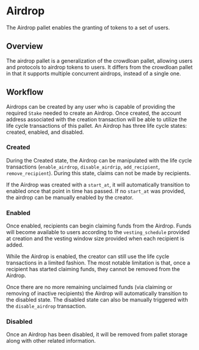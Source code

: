 # Airdrop

The Airdrop pallet enables the granting of tokens to a set of users.

## Overview

The airdrop pallet is a generalization of the crowdloan pallet, allowing users 
and protocols to airdrop tokens to users. It differs from the crowdloan pallet 
in that it supports multiple concurrent airdrops, instead of a single one.

## Workflow

Airdrops can be created by any user who is capable of providing the required 
`Stake` needed to create an Airdrop. Once created, the account address 
associated with the creation transaction will be able to utilize the life cycle 
transactions of this pallet. An Airdrop has three life cycle states: created, 
enabled, and disabled.

### Created

During the Created state, the Airdrop can be manipulated with the life cycle 
transactions (`enable_airdrop`, `disable_airdrip`, `add_recipient`, 
`remove_recipient`). During this state, claims can not be made by recipients. 

If the Airdrop was created with a `start_at`, it will automatically transition 
to enabled once that point in time has passed. If no `start_at` was provided, 
the airdrop can be manually enabled by the creator.

### Enabled

Once enabled, recipients can begin claiming funds from the Airdrop. Funds will 
become available to users according to the `vesting_schedule` provided at 
creation and the vesting window size provided when each recipient is added.

While the Airdrop is enabled, the creator can still use the life cycle 
transactions in a limited fashion. The most notable limitation is that, once a 
recipient has started claiming funds, they cannot be removed from the Airdrop.

Once there are no more remaining unclaimed funds (via claiming or removing of 
inactive recipients) the Airdrop will automatically transition to the disabled 
state. The disabled state can also be manually triggered with the 
`disable_airdrop` transaction.

### Disabled

Once an Airdrop has been disabled, it will be removed from pallet storage along 
with other related information.
